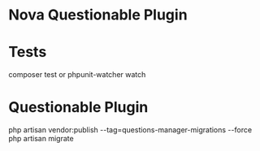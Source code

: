 # Nova Questionable Plugin

# Tests
composer test or
phpunit-watcher watch
# Questionable Plugin
php artisan vendor:publish --tag=questions-manager-migrations --force
php artisan migrate